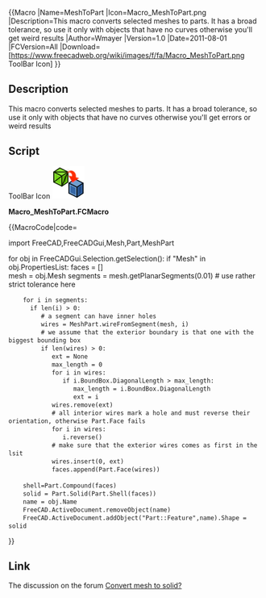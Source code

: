   {{Macro
|Name=MeshToPart
|Icon=Macro_MeshToPart.png
|Description=This macro converts selected meshes to parts. It has a broad tolerance, so use it only with objects that have no curves otherwise you'll get weird results
|Author=Wmayer
|Version=1.0
|Date=2011-08-01
|FCVersion=All
|Download=[https://www.freecadweb.org/wiki/images/f/fa/Macro_MeshToPart.png ToolBar Icon]
}}

## Description

This macro converts selected meshes to parts. It has a broad tolerance, so use it only with objects that have no curves otherwise you\'ll get errors or weird results

## Script



ToolBar Icon ![](images/Macro_MeshToPart.png )

**Macro\_MeshToPart.FCMacro**


{{MacroCode|code=

import FreeCAD,FreeCADGui,Mesh,Part,MeshPart
 
for obj in FreeCADGui.Selection.getSelection():
    if "Mesh" in obj.PropertiesList:
        faces = []      
        mesh = obj.Mesh
        segments = mesh.getPlanarSegments(0.01) # use rather strict tolerance here
 
        for i in segments:
          if len(i) > 0:
             # a segment can have inner holes
             wires = MeshPart.wireFromSegment(mesh, i)
             # we assume that the exterior boundary is that one with the biggest bounding box
             if len(wires) > 0:
                ext = None
                max_length = 0
                for i in wires:     
                   if i.BoundBox.DiagonalLength > max_length:
                      max_length = i.BoundBox.DiagonalLength
                      ext = i
                wires.remove(ext)
                # all interior wires mark a hole and must reverse their orientation, otherwise Part.Face fails
                for i in wires:
                   i.reverse()
                # make sure that the exterior wires comes as first in the lsit
                wires.insert(0, ext)
                faces.append(Part.Face(wires))
 
        shell=Part.Compound(faces)
        solid = Part.Solid(Part.Shell(faces))
        name = obj.Name
        FreeCAD.ActiveDocument.removeObject(name)
        FreeCAD.ActiveDocument.addObject("Part::Feature",name).Shape = solid
}}






## Link

The discussion on the forum [Convert mesh to solid?](http://forum.freecadweb.org/viewtopic.php?f=3&t=253&hilit=getPlanarSegments)


